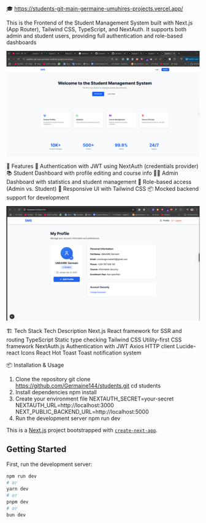 🎓 https://students-git-main-germaine-umuhires-projects.vercel.app/

This is the Frontend of the Student Management System built with Next.js (App Router), Tailwind CSS, TypeScript, and NextAuth. It supports both admin and student users, providing full authentication and role-based dashboards


![alt text](image.png)

🚀 Features
🔐 Authentication with JWT using NextAuth (credentials provider)
📚 Student Dashboard with profile editing and course info
🧑‍💼 Admin Dashboard with statistics and student management
🔄 Role-based access (Admin vs. Student)
🌈 Responsive UI with Tailwind CSS
📦 Mocked backend support for development

![alt text](image-1.png)

🏗️ Tech Stack
Tech	Description
Next.js	React framework for SSR and routing
TypeScript	Static type checking
Tailwind CSS	Utility-first CSS framework
NextAuth.js	Authentication with JWT
Axios	HTTP client
Lucide-react	Icons
React Hot Toast	Toast notification system

📦 Installation & Usage
1. Clone the repository
git clone https://github.com/Germaine144/students.git
cd students
2. Install dependencies
npm install
3. Create your environment file
NEXTAUTH_SECRET=your-secret
NEXTAUTH_URL=http://localhost:3000
NEXT_PUBLIC_BACKEND_URL=http://localhost:5000
4. Run the development server
npm run dev


This is a [Next.js](https://nextjs.org) project bootstrapped with [`create-next-app`](https://nextjs.org/docs/app/api-reference/cli/create-next-app).

## Getting Started

First, run the development server:

```bash
npm run dev
# or
yarn dev
# or
pnpm dev
# or
bun dev
